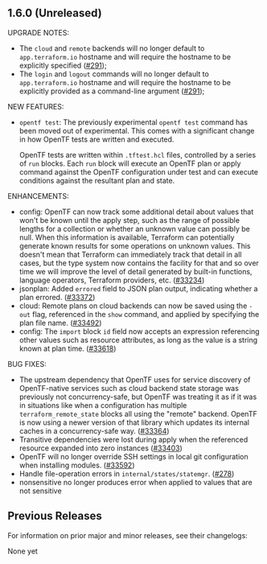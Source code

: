 ## 1.6.0 (Unreleased)

UPGRADE NOTES:
* The `cloud` and `remote` backends will no longer default to `app.terraform.io` hostname and will require the hostname to be explicitly specified ([#291](https://github.com/opentffoundation/opentf/pull/291));
* The `login` and `logout` commands will no longer default to `app.terraform.io` hostname and will require the hostname to be explicitly provided as a command-line argument ([#291](https://github.com/opentffoundation/opentf/pull/291));

NEW FEATURES:
* `opentf test`: The previously experimental `opentf test` command has been moved out of experimental. This comes with a significant change in how OpenTF tests are written and executed.

    OpenTF tests are written within `.tftest.hcl` files, controlled by a series of `run` blocks. Each `run` block will execute an OpenTF plan or apply command against the OpenTF configuration under test and can execute conditions against the resultant plan and state.

ENHANCEMENTS:
* config: OpenTF can now track some additional detail about values that won't be known until the apply step, such as the range of possible lengths for a collection or whether an unknown value can possibly be null. When this information is available, Terraform can potentially generate known results for some operations on unknown values. This doesn't mean that Terraform can immediately track that detail in all cases, but the type system now contains the facility for that and so over time we will improve the level of detail generated by built-in functions, language operators, Terraform providers, etc. ([#33234](https://github.com/hashicorp/terraform/issues/33234))
* jsonplan: Added `errored` field to JSON plan output, indicating whether a plan errored. ([#33372](https://github.com/hashicorp/terraform/issues/33372))
* cloud: Remote plans on cloud backends can now be saved using the `-out` flag, referenced in the `show` command, and applied by specifying the plan file name. ([#33492](https://github.com/hashicorp/terraform/issues/33492))
* config: The `import` block `id` field now accepts an expression referencing other values such as resource attributes, as long as the value is a string known at plan time. ([#33618](https://github.com/hashicorp/terraform/issues/33618))


BUG FIXES:
* The upstream dependency that OpenTF uses for service discovery of OpenTF-native services such as cloud backend state storage was previously not concurrency-safe, but OpenTF was treating it as if it was in situations like when a configuration has multiple `terraform_remote_state` blocks all using the "remote" backend. OpenTF is now using a newer version of that library which updates its internal caches in a concurrency-safe way. ([#33364](https://github.com/hashicorp/terraform/issues/33364))
* Transitive dependencies were lost during apply when the referenced resource expanded into zero instances ([#33403](https://github.com/hashicorp/terraform/issues/33403))
* OpenTF will no longer override SSH settings in local git configuration when installing modules. ([#33592](https://github.com/hashicorp/terraform/issues/33592))
* Handle file-operation errors in `internal/states/statemgr`. ([#278](https://github.com/opentffoundation/opentf/issues/278))
* nonsensitive no longer produces error when applied to values that are not sensitive

## Previous Releases

For information on prior major and minor releases, see their changelogs:

None yet
